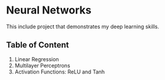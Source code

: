 # Neural Networks
This include project that demonstrates my deep learning skills.

## Table of Content
1. Linear Regression
2. Multilayer Perceptrons
3. Activation Functions: ReLU and Tanh


